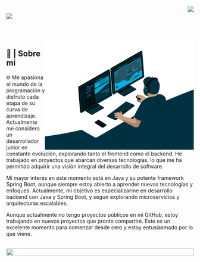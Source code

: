 <div align="right">
<a style="text-decoration: none" target="_blank" href="https://www.linkedin.com/in/antonio-anchundia-0ba632268/" >
<img width="70"src="https://img.shields.io/badge/-Connect-blue?style=flat&logo=Linkedin&logoColor=white">
</a>
</div>

<img src="https://readme-typing-svg.herokuapp.com/?font=Roboto&weight=900&size=40=true&vCenter=true&width=500&height=70&duration=4000&color=B3B3B3&lines=Hola!+👋;+Soy+Antonio+🤖!;" />


<br><br>
<img align="right" alt="Coding" width="400" src="https://github.com/supravatm/supravatm/blob/main/src/code.gif">


<h2>📖 | Sobre mí</h2> 
🌐 Me apasiona el mundo de la programación y disfruto cada etapa de su curva de aprendizaje. Actualmente me considero un desarrollador junior en constante evolución, explorando tanto el frontend como el backend. He trabajado en proyectos que abarcan diversas tecnologías, lo que me ha permitido adquirir una visión integral del desarrollo de software.

Mi mayor interés en este momento está en Java y su potente framework Spring Boot, aunque siempre estoy abierto a aprender nuevas tecnologías y enfoques. Actualmente, mi objetivo es especializarme en desarrollo backend con Java y Spring Boot, y seguir explorando microservicios y arquitecturas escalables.

Aunque actualmente no tengo proyectos públicos en mi GitHub, estoy trabajando en nuevos proyectos que pronto compartiré. Este es un excelente momento para comenzar desde cero y estoy entusiasmado por lo que viene.

<br>



<img src="https://i.imgur.com/dBaSKWF.gif" height="20" width="100%">

